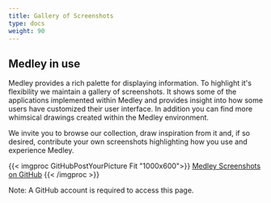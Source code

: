 ```yaml
---
title: Gallery of Screenshots
type: docs
weight: 90
--- 
```


## Medley in use

Medley provides a rich palette for displaying information.  To highlight it's flexibility we maintain a gallery of screenshots.  It shows some of the applications implemented within Medley and provides insight into how some users have customized their user interface.  In addition you can find more whimsical drawings created within the Medley environment.

We invite you to browse our collection, draw inspiration from it and, if so desired, contribute your own screenshots highlighting how you use and experience Medley.

{{< imgproc GitHubPostYourPicture Fit "1000x600">}} <a href="https://github.com/orgs/Interlisp/discussions/1097">Medley Screenshots on GitHub</a> {{< /imgproc >}}

Note:  A GitHub account is required to access this page.